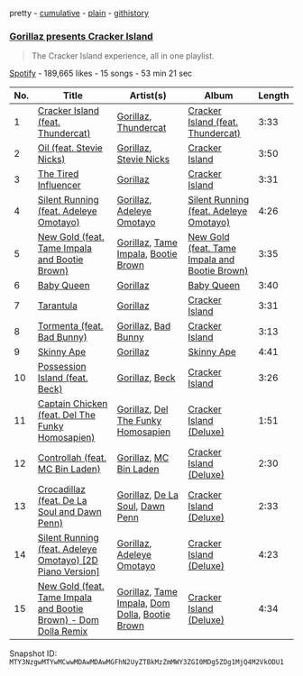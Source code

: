 pretty - [cumulative](/playlists/cumulative/37i9dQZF1DWZxbK3gq0Dxw.md) - [plain](/playlists/plain/37i9dQZF1DWZxbK3gq0Dxw) - [githistory](https://github.githistory.xyz/mackorone/spotify-playlist-archive/blob/main/playlists/plain/37i9dQZF1DWZxbK3gq0Dxw)

### [Gorillaz presents Cracker Island](https://open.spotify.com/playlist/37i9dQZF1DWZxbK3gq0Dxw)

> The Cracker Island experience, all in one playlist.

[Spotify](https://open.spotify.com/user/spotify) - 189,665 likes - 15 songs - 53 min 21 sec

| No. | Title | Artist(s) | Album | Length |
|---|---|---|---|---|
| 1 | [Cracker Island \(feat\. Thundercat\)](https://open.spotify.com/track/2W3ZpQg9i6lE6kmHbcdu9N) | [Gorillaz](https://open.spotify.com/artist/3AA28KZvwAUcZuOKwyblJQ), [Thundercat](https://open.spotify.com/artist/4frXpPxQQZwbCu3eTGnZEw) | [Cracker Island \(feat\. Thundercat\)](https://open.spotify.com/album/3488fiYQcGSfkKKpr3ttCD) | 3:33 |
| 2 | [Oil \(feat\. Stevie Nicks\)](https://open.spotify.com/track/36MGfjOTOwx1udRX5dDnoJ) | [Gorillaz](https://open.spotify.com/artist/3AA28KZvwAUcZuOKwyblJQ), [Stevie Nicks](https://open.spotify.com/artist/7crPfGd2k81ekOoSqQKWWz) | [Cracker Island](https://open.spotify.com/album/4wtZQMNTC1O79kDxMBsEan) | 3:50 |
| 3 | [The Tired Influencer](https://open.spotify.com/track/1Wld681KIdy5ZosdDb5bfz) | [Gorillaz](https://open.spotify.com/artist/3AA28KZvwAUcZuOKwyblJQ) | [Cracker Island](https://open.spotify.com/album/4wtZQMNTC1O79kDxMBsEan) | 3:31 |
| 4 | [Silent Running \(feat\. Adeleye Omotayo\)](https://open.spotify.com/track/5t6VBNWXxcwlrxCjU7ytGg) | [Gorillaz](https://open.spotify.com/artist/3AA28KZvwAUcZuOKwyblJQ), [Adeleye Omotayo](https://open.spotify.com/artist/1z2GIqUV62qrl1J5sXalOT) | [Silent Running \(feat\. Adeleye Omotayo\)](https://open.spotify.com/album/5IDEZ1rerrSPTypdQI3od9) | 4:26 |
| 5 | [New Gold \(feat\. Tame Impala and Bootie Brown\)](https://open.spotify.com/track/64dLd6rVqDLtkXFYrEUHIU) | [Gorillaz](https://open.spotify.com/artist/3AA28KZvwAUcZuOKwyblJQ), [Tame Impala](https://open.spotify.com/artist/5INjqkS1o8h1imAzPqGZBb), [Bootie Brown](https://open.spotify.com/artist/6GI3CJjT2bOnMfprCpjT1d) | [New Gold \(feat\. Tame Impala and Bootie Brown\)](https://open.spotify.com/album/4V9YFKLqZ5h8nQFTvDQscC) | 3:35 |
| 6 | [Baby Queen](https://open.spotify.com/track/0dFwiyWPwC2yML3ZH7B56V) | [Gorillaz](https://open.spotify.com/artist/3AA28KZvwAUcZuOKwyblJQ) | [Baby Queen](https://open.spotify.com/album/6WHjLRAwmnJv2cHqVZrmOt) | 3:40 |
| 7 | [Tarantula](https://open.spotify.com/track/0rnGYYBw32ALUIiuEgwv2c) | [Gorillaz](https://open.spotify.com/artist/3AA28KZvwAUcZuOKwyblJQ) | [Cracker Island](https://open.spotify.com/album/4wtZQMNTC1O79kDxMBsEan) | 3:31 |
| 8 | [Tormenta \(feat\. Bad Bunny\)](https://open.spotify.com/track/38UYeBLfvpnDSG9GznZdnL) | [Gorillaz](https://open.spotify.com/artist/3AA28KZvwAUcZuOKwyblJQ), [Bad Bunny](https://open.spotify.com/artist/4q3ewBCX7sLwd24euuV69X) | [Cracker Island](https://open.spotify.com/album/4wtZQMNTC1O79kDxMBsEan) | 3:13 |
| 9 | [Skinny Ape](https://open.spotify.com/track/3G69pyQGyx49kjsy9waiXf) | [Gorillaz](https://open.spotify.com/artist/3AA28KZvwAUcZuOKwyblJQ) | [Skinny Ape](https://open.spotify.com/album/1TCT6Wf9RHMYX7jQl5Q2xG) | 4:41 |
| 10 | [Possession Island \(feat\. Beck\)](https://open.spotify.com/track/0gclZ31Oo7rysAQDg7HguD) | [Gorillaz](https://open.spotify.com/artist/3AA28KZvwAUcZuOKwyblJQ), [Beck](https://open.spotify.com/artist/3vbKDsSS70ZX9D2OcvbZmS) | [Cracker Island](https://open.spotify.com/album/4wtZQMNTC1O79kDxMBsEan) | 3:26 |
| 11 | [Captain Chicken \(feat\. Del The Funky Homosapien\)](https://open.spotify.com/track/24LSAGp2LmT1Kd6y8PPFr2) | [Gorillaz](https://open.spotify.com/artist/3AA28KZvwAUcZuOKwyblJQ), [Del The Funky Homosapien](https://open.spotify.com/artist/0YsLR3SQd5QTXAhGIGX7cl) | [Cracker Island \(Deluxe\)](https://open.spotify.com/album/1aoWxOWHJNG1VPpJZwpYl2) | 1:51 |
| 12 | [Controllah \(feat\. MC Bin Laden\)](https://open.spotify.com/track/3BmGfswCrv2p1It4oCdtU6) | [Gorillaz](https://open.spotify.com/artist/3AA28KZvwAUcZuOKwyblJQ), [MC Bin Laden](https://open.spotify.com/artist/2PC0CLpUsoEQPNIZKg2ZX0) | [Cracker Island \(Deluxe\)](https://open.spotify.com/album/1aoWxOWHJNG1VPpJZwpYl2) | 2:30 |
| 13 | [Crocadillaz \(feat\. De La Soul and Dawn Penn\)](https://open.spotify.com/track/07bE8BmqXXMGUiAHcZwl2q) | [Gorillaz](https://open.spotify.com/artist/3AA28KZvwAUcZuOKwyblJQ), [De La Soul](https://open.spotify.com/artist/1Z8ODXyhEBi3WynYw0Rya6), [Dawn Penn](https://open.spotify.com/artist/6mLXvSt7Xxy2r9uBba1O6Z) | [Cracker Island \(Deluxe\)](https://open.spotify.com/album/1aoWxOWHJNG1VPpJZwpYl2) | 2:33 |
| 14 | [Silent Running \(feat\. Adeleye Omotayo\) \[2D Piano Version\]](https://open.spotify.com/track/4zcXwePxXk3SkjaPwOZ3TO) | [Gorillaz](https://open.spotify.com/artist/3AA28KZvwAUcZuOKwyblJQ), [Adeleye Omotayo](https://open.spotify.com/artist/1z2GIqUV62qrl1J5sXalOT) | [Cracker Island \(Deluxe\)](https://open.spotify.com/album/1aoWxOWHJNG1VPpJZwpYl2) | 4:23 |
| 15 | [New Gold \(feat\. Tame Impala and Bootie Brown\) \- Dom Dolla Remix](https://open.spotify.com/track/49ozuucNvoHNstYChqEzPU) | [Gorillaz](https://open.spotify.com/artist/3AA28KZvwAUcZuOKwyblJQ), [Tame Impala](https://open.spotify.com/artist/5INjqkS1o8h1imAzPqGZBb), [Dom Dolla](https://open.spotify.com/artist/205i7E8fNVfojowcQSfK9m), [Bootie Brown](https://open.spotify.com/artist/6GI3CJjT2bOnMfprCpjT1d) | [Cracker Island \(Deluxe\)](https://open.spotify.com/album/1aoWxOWHJNG1VPpJZwpYl2) | 4:34 |

Snapshot ID: `MTY3NzgwMTYwMCwwMDAwMDAwMGFhN2UyZTBkMzZmMWY3ZGI0MDg5ZDg1MjQ4M2VkODU1`
